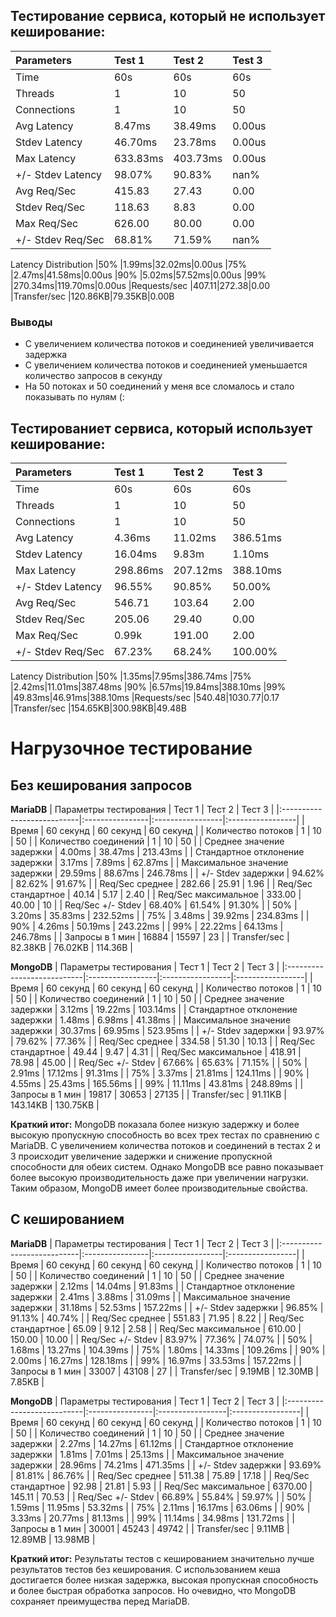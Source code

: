 ## Тестирование сервиса, который не использует кеширование:

| Parameters | Test 1 | Test 2| Test 3|
|:-------------------------------|:-----------------------------------| :-----------------------------------|:-----------------------------------|
|Time|60s|60s|60s|
|Threads|1|10|50|
|Connections|1|10|50|
|Avg Latency|8.47ms|38.49ms|0.00us|
|Stdev Latency|46.70ms|23.78ms|0.00us
|Max Latency|633.83ms|403.73ms|0.00us
|+/- Stdev Latency|98.07%|90.83%|nan%
|Avg Req/Sec|415.83|27.43|0.00
|Stdev Req/Sec|118.63|8.83|0.00
|Max Req/Sec|626.00|80.00|0.00
|+/- Stdev Req/Sec|68.81%|71.59%|nan%
Latency Distribution
|50% |1.99ms|32.02ms|0.00us
|75% |2.47ms|41.58ms|0.00us
|90% |5.02ms|57.52ms|0.00us
|99% |270.34ms|119.70ms|0.00us
|Requests/sec |407.11|272.38|0.00
|Transfer/sec |120.86KB|79.35KB|0.00B
### Выводы
* С увеличением количества потоков и соединенией увеличивается задержка
* С увеличением количества потоков и соединенией уменьшается количество запросов в секунду
* На 50 потоках и 50 соединений у меня все сломалось и стало показывать по нулям (:


## Тестированиет сервиса, который использует кеширование:

| Parameters | Test 1 | Test 2| Test 3|
|:-------------------------------|:-----------------------------------| :-----------------------------------|:-----------------------------------|
|Time|60s|60s|60s|
|Threads|1|10|50|
|Connections|1|10|50|
|Avg Latency|4.36ms|11.02ms|386.51ms|
|Stdev Latency|16.04ms|9.83m|1.10ms 
|Max Latency|298.86ms|207.12ms|388.10ms
|+/- Stdev Latency|96.55%|90.85%|50.00%
|Avg Req/Sec|546.71|103.64|2.00|
|Stdev Req/Sec|205.06|29.40|0.00
|Max Req/Sec|0.99k|191.00|2.00
|+/- Stdev Req/Sec|67.23%|68.24%|100.00%
Latency Distribution
|50% |1.35ms|7.95ms|386.74ms
|75% |2.42ms|11.01ms|387.48ms
|90% |6.57ms|19.84ms|388.10ms
|99% |49.83ms|46.91ms|388.10ms
|Requests/sec |540.48|1030.77|0.17
|Transfer/sec |154.65KB|300.98KB|49.48B

# Нагрузочное тестирование
## Без кеширования запросов
**MariaDB**
| Параметры тестирования      | Тест 1           | Тест 2            | Тест 3            |
|:---------------------------|:----------------|:-----------------|:-----------------|
| Время                      | 60 секунд       | 60 секунд        | 60 секунд         |
| Количество потоков        | 1               | 10               | 50               |
| Количество соединений     | 1               | 10               | 50               |
| Среднее значение задержки   | 4.00ms          | 38.47ms          | 213.43ms         |
| Стандартное отклонение задержки    | 3.17ms          | 7.89ms           | 62.87ms          |
| Максимальное значение задержки     | 29.59ms         | 88.67ms          | 246.78ms         |
| +/- Stdev задержки                 | 94.62%          | 82.62%           | 91.67%           |
| Req/Sec среднее                   | 282.66          | 25.91            | 1.96             |
| Req/Sec стандартное                        | 40.14          | 5.17          | 2.40         |
| Req/Sec максимальное                        | 333.00         | 40.00          | 10       |
| Req/Sec  +/- Stdev                     | 68.40%          | 61.54%          | 91.30%         |
| 50%                        | 3.20ms          | 35.83ms          | 232.52ms         |
| 75%                        | 3.48ms          | 39.92ms          | 234.83ms         |
| 90%                        | 4.26ms          | 50.19ms          | 243.22ms         |
| 99%                        | 22.22ms         | 64.13ms          | 246.78ms         |
| Запросы в 1 мин                   | 16884           | 15597            | 23               |
| Transfer/sec               | 82.38KB         | 76.02KB          | 114.36B          |

**MongoDB**
| Параметры тестирования      | Тест 1           | Тест 2            | Тест 3            |
|:---------------------------|:-----------------|:-----------------|:-----------------|
| Время                      | 60 секунд       | 60 секунд        | 60 секунд         |
| Количество потоков        | 1               | 10               | 50               |
| Количество соединений     | 1               | 10               | 50               |
| Среднее значение задержки   | 3.12ms          | 19.22ms          | 103.14ms         |
| Стандартное отклонение задержки    | 1.48ms          | 6.98ms           | 41.38ms          |
| Максимальное значение задержки     | 30.37ms         | 69.95ms          | 523.95ms         |
| +/- Stdev задержки                 | 93.97%          | 79.62%           | 77.36%           |
| Req/Sec среднее                   | 334.58          | 51.30            | 10.13             |
| Req/Sec стандартное                        | 49.44          | 9.47          | 4.31         |
| Req/Sec максимальное                        | 418.91         | 78.98          | 45.00       |
| Req/Sec  +/- Stdev                     | 67.66%          | 65.63%          | 71.15%         |
| 50%                        | 2.91ms          | 17.12ms          | 91.31ms         |
| 75%                        | 3.37ms          | 21.81ms          | 124.11ms         |
| 90%                        | 4.55ms          | 25.43ms          | 165.56ms         |
| 99%                        | 11.11ms         | 43.81ms          | 248.89ms         |
| Запросы в 1 мин                   | 19817           | 30653            | 27135               |
| Transfer/sec               | 91.11KB         | 143.14KB          | 130.75KB          |


**Краткий итог:**
MongoDB показала более низкую задержку и более высокую пропускную способность во всех трех тестах по сравнению с MariaDB. С увеличением количества потоков и соединений в тестах 2 и 3 происходит увеличение задержки и снижение пропускной способности для обеих систем. Однако MongoDB все равно показывает более высокую производительность даже при увеличении нагрузки.
Таким образом, MongoDB имеет более производительные свойства.


## С кешированием
**MariaDB**
| Параметры тестирования      | Тест 1           | Тест 2            | Тест 3            |
|:---------------------------|:----------------|:-----------------|:-----------------|
| Время                      | 60 секунд       | 60 секунд        | 60 секунд         |
| Количество потоков        | 1               | 10               | 50               |
| Количество соединений     | 1               | 10               | 50               |
| Среднее значение задержки   | 2.12ms          | 14.04ms          | 91.83ms          |
| Стандартное отклонение задержки    | 2.41ms          | 3.88ms           | 31.09ms          |
| Максимальное значение задержки     | 31.18ms         | 52.53ms          | 157.22ms         |
| +/- Stdev задержки                 | 96.85%          | 91.13%           | 40.74%           |
| Req/Sec среднее                   | 551.83          | 71.95            | 8.22              |
| Req/Sec стандартное                        | 65.09          | 9.12          | 2.58          |
| Req/Sec максимальное                        | 610.00         | 150.00          | 10.00         |
| Req/Sec  +/- Stdev                     | 83.97%          | 77.36%          | 74.07%          |
| 50%                        | 1.68ms          | 13.27ms          | 104.39ms         |
| 75%                        | 1.80ms          | 14.33ms          | 109.26ms         |
| 90%                        | 2.00ms          | 16.27ms          | 128.18ms         |
| 99%                        | 16.97ms         | 33.53ms          | 157.22ms         |
| Запросы в 1 мин                   | 33007           | 43108            | 27               |
| Transfer/sec               | 9.19MB         | 12.30MB          | 7.85KB          |


**MongoDB**
| Параметры тестирования      | Тест 1           | Тест 2            | Тест 3            |
|:---------------------------|:----------------|:-----------------|:-----------------|
| Время                      | 60 секунд       | 60 секунд        | 60 секунд         |
| Количество потоков        | 1               | 10               | 50               |
| Количество соединений     | 1               | 10               | 50               |
| Среднее значение задержки   | 2.27ms          | 14.27ms          | 61.12ms          |
| Стандартное отклонение задержки    | 1.81ms          | 7.01ms           | 25.13ms          |
| Максимальное значение задержки     | 28.96ms         | 74.21ms          | 471.35ms         |
| +/- Stdev задержки                 | 93.69%          | 81.81%           | 86.76%           |
| Req/Sec среднее                   | 511.38          | 75.89            | 17.18              |
| Req/Sec стандартное                        | 92.98          | 21.81          | 5.93          |
| Req/Sec максимальное                        | 6370.00         | 145.11          | 70.53         |
| Req/Sec  +/- Stdev                     | 66.89%          | 55.84%          | 59.97%          |
| 50%                        | 1.59ms          | 11.95ms          | 53.32ms         |
| 75%                        | 2.11ms          | 16.17ms          | 63.06ms         |
| 90%                        | 3.33ms          | 20.77ms          | 81.13ms         |
| 99%                        | 11.14ms         | 34.98ms          | 131.72ms         |
| Запросы в 1 мин                   | 30001           | 45243            | 49742               |
| Transfer/sec               | 9.11MB         | 12.89MB          | 13.98MB          |

**Краткий итог:**
Результаты тестов с кешированием значительно лучше результатов тестов без кеширования. С использованием кеша достигается более низкая задержка, высокая пропускная способность и более быстрая обработка запросов. Но очевидно, что MongoDB сохраняет преимущества перед MariaDB.

